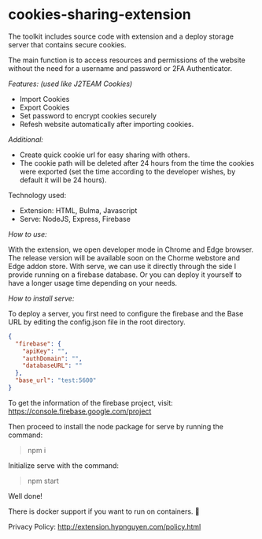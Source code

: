 # cookies-sharing-extension

The toolkit includes source code with extension and a deploy storage server that contains secure cookies.

The main function is to access resources and permissions of the website without the need for a username and password or 2FA Authenticator.

*Features: (used like J2TEAM Cookies)*
- Import Cookies
- Export Cookies
- Set password to encrypt cookies securely
- Refesh website automatically after importing cookies.

*Additional:*
- Create quick cookie url for easy sharing with others.
- The cookie path will be deleted after 24 hours from the time the cookies were exported (set the time according to the developer wishes, by default it will be 24 hours).

Technology used:
- Extension: HTML, Bulma, Javascript
- Serve: NodeJS, Express, Firebase

*How to use:*

With the extension, we open developer mode in Chrome and Edge browser. The release version will be available soon on the Chorme webstore and Edge addon store.
With serve, we can use it directly through the side I provide running on a firebase database. Or you can deploy it yourself to have a longer usage time depending on your needs.

*How to install serve:*

To deploy a server, you first need to configure the firebase and the Base URL by editing the config.json file in the root directory.

```json
{
  "firebase": {
    "apiKey": "",
    "authDomain": "",
    "databaseURL": ""
  },
  "base_url": "test:5600"
}
```

To get the information of the firebase project, visit: https://console.firebase.google.com/project

Then proceed to install the node package for serve by running the command:
> npm i

Initialize serve with the command:
> npm start

Well done!

There is docker support if you want to run on containers. 💙

Privacy Policy: http://extension.hypnguyen.com/policy.html
